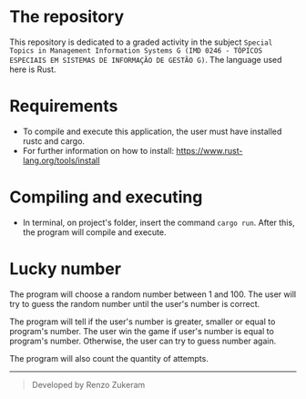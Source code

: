 # The repository

This repository is dedicated to a graded activity in the subject `Special Topics in Management Information Systems G (IMD 0246 - TÓPICOS ESPECIAIS EM SISTEMAS DE INFORMAÇÃO DE GESTÃO G)`. The language used here is Rust.

# Requirements
- To compile and execute this application, the user must have installed rustc and cargo.
- For further information on how to install: https://www.rust-lang.org/tools/install

# Compiling and executing
- In terminal, on project's folder, insert the command `cargo run`. After this, the program will compile and execute.

# Lucky number

The program will choose a random number between 1 and 100. The user will try to guess the random number until the user's number is correct. 

The program will tell if the user's number is greater, smaller or equal to program's number. 
The user win the game if user's number is equal to program's number. Otherwise, the user can try to guess number again.

The program will also count the quantity of attempts.

---

> Developed by Renzo Zukeram